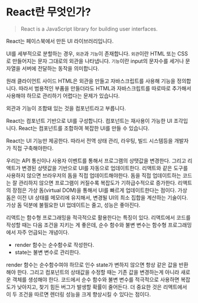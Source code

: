 # React란 무엇인가?

> React is a JavaScript library for building user interfaces.

React는 페이스북에서 만든 UI 라이브러리입니다.

UI를 세부적으로 분할하는 경우, `외관`과 `기능`이 존재합니다. `외관`이란 HTML 또는 CSS로 만들어지는 문자 그대로의 외관을 나타냅니다. `기능`이란 input의 문자수를 세거나 문자열을 서버에 전달하는 동작을 의미합니다.

원래 클라이언트 사이드 HTML은 외관을 만들고 자바스크립트를 사용해 기능을 정의합니다. 따라서 범용적인 부품을 만들더라도 HTML과 자바스크립트를 따로따로 추가해서 사용해야 하므로 관리하기 어렵다는 문제가 있습니다.

외관과 기능이 조합돼 있는 것을 컴포넌트라고 부릅니다.

React는 컴포넌트 기반으로 UI를 구성합니다. 컴포넌트는 재사용이 가능한 UI 조각입니다. React는 컴포넌트를 조합하여 복잡한 UI를 만들 수 있습니다.

React는 UI 기능만 제공한다. 따라서 전역 상태 관리, 라우팅, 빌드 시스템등을 개발자가 직접 구축해야한다.

우리는 API 통신이나 사용자 이벤트를 통해서 프로그램의 상탯값을 변경한다. 그리고 리액트가 변경된 상탯값을 기반으로 UI를 자동으로 업데이트한다. 리액트와 같은 도구를 사용하지 않으면 브라우저의 돔을 직접 업데이트해야한다. 돔을 직접 업데이트하는 코드는 잘 관리하지 않으면 프로그램이 커질수록 복잡도가 기하급수적으로 증가한다. 리액트의 장점은 가상 돔(virtual DOM)을 통해서 UI를 빠르게 업데이트한다는 점이다. 가상 돔은 이전 UI 상태를 메모리에 유지해서, 변경될 UI의 최소 집합을 계산하는 기술이다. 가상 돔 덕분에 불필요한 UI 업데이트는 줄고, 성능은 좋아진다.

리액트는 함수형 프로그래밍을 적극적으로 활용한다는 특징이 있다. 리액트에서 코드를 작성할 때는 다음 조건을 지키는 게 좋은데, 순수 함수와 불변 변수는 함수형 프로그래밍에서 자주 언급되는 개념이다.

- render 함수는 순수함수로 작성한다.
- state는 불변 변수로 관리한다.

render 함수는 순수함수여야 하므로 인수 state가 변하지 않으면 항상 같은 값을 반환해야 한다. 그리고 컴포넌트의 상태값을 수정할 때는 기존 값을 변경하는게 아니라 새로운 객체를 생성해야 한다. 코드에서 순수 함수와 불변 변수를 적극적으로 사용하면 복잡도가 낮아지고, 찾기 힘든 버그가 발생할 확률이 줄어든다. 더 중요한 것은 리액트에서 이 두 조건을 따르면 렌더링 성능을 크게 향상시킬 수 있다는 점이다.
